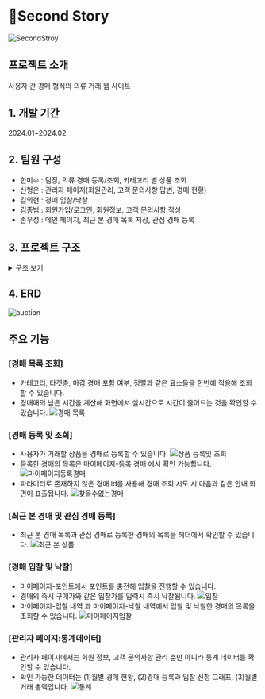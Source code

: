 # 💸Second Story
![SecondStroy](https://github.com/HMisu/Second-Story/assets/37448404/5c3d9067-035f-40b6-aacc-a85c67e739ce)


## 프로젝트 소개
사용자 간 경매 형식의 의류 거래 웹 사이트
## 1. 개발 기간
2024.01~2024.02
## 2. 팀원 구성
- 한미수 : 팀장, 의류 경매 등록/조회, 카테고리 별 상품 조회
- 신형은 : 관리자 페이지(회원관리, 고객 문의사항 답변, 경매 현황)
- 김의현 : 경매 입찰/낙찰
- 김종범 : 회원가입/로그인, 회원정보, 고객 문의사항 작성
- 손우성 : 메인 페이지, 최근 본 경매 목록 저장, 관심 경매 등록
## 3. 프로젝트 구조
<details>
<summary>구조 보기</summary>

```
Second-Story
├─ .gitignore
├─ build.gradle
├─ gradlew
├─ gradlew.bat
├─ settings.gradle
└─src
    ├─main
    │  ├─generated
    │  │  └─com
    │  │      └─bit
    │  │          └─auction
    │  │              ├─admin
    │  │              │  └─entity
    │  │              ├─goods
    │  │              │  └─entity
    │  │              └─user
    │  │                  └─entity
    │  ├─java
    │  │  └─com
    │  │      └─bit
    │  │          └─auction
    │  │              ├─admin
    │  │              │  ├─controller
    │  │              │  ├─dto
    │  │              │  ├─entity
    │  │              │  ├─repository
    │  │              │  └─service
    │  │              │      └─impl
    │  │              ├─common
    │  │              │  └─dto
    │  │              ├─configuration
    │  │              ├─goods
    │  │              │  ├─controller
    │  │              │  ├─dto
    │  │              │  ├─entity
    │  │              │  ├─repository
    │  │              │  │  └─impl
    │  │              │  └─service
    │  │              │      └─impl
    │  │              ├─handler
    │  │              └─user
    │  │                  ├─controller
    │  │                  ├─dto
    │  │                  ├─entity
    │  │                  ├─repository
    │  │                  │  └─impl
    │  │                  └─service
    │  │                      └─impl
    │  └─resources
    │      ├─static
    │      │  ├─css
    │      │  │  ├─admin
    │      │  │  ├─auction
    │      │  │  ├─bid
    │      │  │  └─user
    │      │  │      ├─fragment
    │      │  │      ├─login
    │      │  │      └─mypage
    │      │  ├─img
    │      │  │  ├─categorymenu
    │      │  │  ├─main
    │      │  │  ├─mypage
    │      │  │  ├─shopimg
    │      │  │  └─styleImg
    │      │  └─js
    │      └─templates
    │          ├─admin
    │          ├─auction
    │          ├─bidding
    │          ├─fragments
    │          ├─layouts
    │          └─user
    │              ├─customer
    │              ├─login
    │              └─mypage
    └─test
        └─java
            └─com
                └─bit
                    └─auction
                        ├─goods
                        │  └─repository
                        ├─Junit
                        │  └─repository
                        └─user
                            └─controller
```
</details>

## 4. ERD
![auction](https://github.com/HMisu/Second-Story/assets/37448404/ac54db79-d60c-46f5-a476-720bd6d48dbc)


## 주요 기능
### [경매 목록 조회]
- 카테고리, 타켓층, 마감 경매 포함 여부, 정렬과 같은 요소들을 한번에 적용해 조회할 수 있습니다.
- 경매매의 남은 시간을 계산해 화면에서 실시간으로 시간이 줄어드는 것을 확인할 수 있습니다.
![경매 목록](https://github.com/HMisu/Second-Story/assets/37448404/986175ad-ae46-44d3-9f4f-375bc26f56ad)

### [경매 등록 및 조회]
- 사용자가 거래할 상품을 경매로 등록할 수 있습니다.
![상품 등록및 조회](https://github.com/HMisu/Second-Story/assets/37448404/3dca0c87-f946-4a50-8cea-c5b399f5a7e5)
- 등록한 경매의 목록은 마이페이지-등록 경매 에서 확인 가능합니다.
![마이페이지등록경매](https://github.com/HMisu/Second-Story/assets/37448404/a9d8ccaa-7234-4270-9b75-bd395dcd8b89)
- 파라미터로 존재하지 않은 경매 id를 사용해 경매 조회 시도 시 다음과 같은 안내 화면이 표출됩니다.
![찾을수없는경매](https://github.com/HMisu/Second-Story/assets/37448404/73b04345-a968-4ba9-8505-ade65ef74eae)

### [최근 본 경매 및 관심 경매 등록]
- 최근 본 경매 목록과 관심 경매로 등록한 경매의 목록을 헤더에서 확인할 수 있습니다.
![최근 본 상품](https://github.com/HMisu/Second-Story/assets/37448404/71b0c536-8041-4993-b9e6-4109f8df291c)

### [경매 입찰 및 낙찰]
- 마이페이지-포인트에서 포인트를 충전해 입찰을 진행할 수 있습니다.
- 경매의 즉시 구매가와 같은 입찰가를 입력시 즉시 낙찰됩니다.
![입찰](https://github.com/HMisu/Second-Story/assets/37448404/b2ca9111-b29d-4209-b85e-15f34af2df33)
- 마이페이지-입찰 내역 과 마이페이지-낙찰 내역에서 입찰 및 낙찰한 경매의 목록을 조회할 수 있습니다.
![마이페이지입찰](https://github.com/HMisu/Second-Story/assets/37448404/975b6080-b1ea-47ee-8642-70e4028355fd)

### [관리자 페이지:통계데이터]
- 관리자 페이지에서는 회원 정보, 고객 문의사항 관리 뿐만 아니라 통계 데이터를 확인할 수 있습니다.
- 확인 가능한 데이터는 (1)월별 경매 현황, (2)경매 등록과 입찰 신청 그래프, (3)월별 거래 총액입니다.
![통계](https://github.com/HMisu/Second-Story/assets/37448404/577f2e32-e90c-4b60-8d5a-9c112b140f6c)
